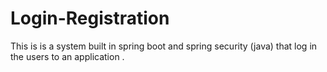 # Login-Registration
This is is a system built in spring boot and spring security (java) that log in the users to an application . 
